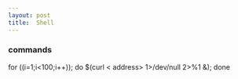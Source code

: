 ```yaml
---
layout: post
title:  Shell
---
```


### commands

for ((i=1;i<100;i++)); do $(curl < address> 1>/dev/null 2>%1 &); done